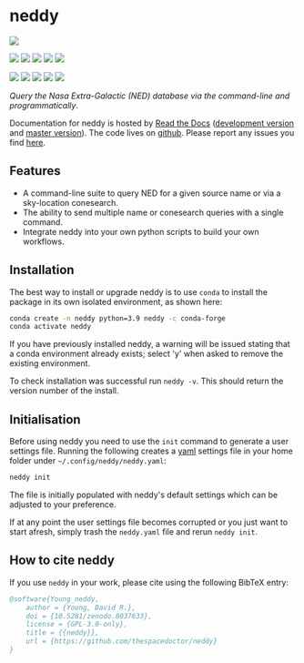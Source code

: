 # neddy

[![](https://zenodo.org/badge/35160792.svg)](https://zenodo.org/badge/latestdoi/35160792) 

<!-- INFO BADGES -->  

[![](https://img.shields.io/pypi/pyversions/neddy)](https://pypi.org/project/neddy/)
[![](https://img.shields.io/pypi/v/neddy)](https://pypi.org/project/neddy/)
[![](https://img.shields.io/conda/vn/conda-forge/neddy)](https://anaconda.org/conda-forge/neddy)
[![](https://static.pepy.tech/badge/neddy)](https://pepy.tech/project/neddy)
[![](https://img.shields.io/github/license/thespacedoctor/neddy)](https://github.com/thespacedoctor/neddy)

<!-- STATUS BADGES -->  

[![](https://soxs-eso-data.org/ci/buildStatus/icon?job=neddy%2Fmaster&subject=build%20master)](https://soxs-eso-data.org/ci/blue/organizations/jenkins/neddy/activity?branch=master)
[![](https://soxs-eso-data.org/ci/buildStatus/icon?job=neddy%2Fdevelop&subject=build%20dev)](https://soxs-eso-data.org/ci/blue/organizations/jenkins/neddy/activity?branch=develop)
[![](https://cdn.jsdelivr.net/gh/thespacedoctor/neddy@master/coverage.svg)](https://raw.githack.com/thespacedoctor/neddy/master/htmlcov/index.html)
[![](https://readthedocs.org/projects/neddy/badge/?version=master)](https://neddy.readthedocs.io/en/master/)
[![](https://img.shields.io/github/issues/thespacedoctor/neddy/type:%20bug?label=bug%20issues)](https://github.com/thespacedoctor/neddy/issues?q=is%3Aissue+is%3Aopen+label%3A%22type%3A+bug%22+)

*Query the Nasa Extra-Galactic (NED) database via the command-line and programmatically*.

Documentation for neddy is hosted by [Read the Docs](https://neddy.readthedocs.io/en/master/) ([development version](https://neddy.readthedocs.io/en/develop/) and [master version](https://neddy.readthedocs.io/en/master/)). The code lives on [github](https://github.com/thespacedoctor/neddy). Please report any issues you find [here](https://github.com/thespacedoctor/neddy/issues).

## Features

* A command-line suite to query NED for a given source name or via a sky-location conesearch.
* The ability to send multiple name or conesearch queries with a single command.
* Integrate neddy into your own python scripts to build your own workflows.

## Installation

The best way to install or upgrade neddy is to use `conda` to install the package in its own isolated environment, as shown here:

``` bash
conda create -n neddy python=3.9 neddy -c conda-forge
conda activate neddy
```

If you have previously installed neddy, a warning will be issued stating that a conda environment already exists; select 'y' when asked to remove the existing environment.

To check installation was successful run `neddy -v`. This should return the version number of the install.

## Initialisation 

Before using neddy you need to use the `init` command to generate a user settings file. Running the following creates a [yaml](https://learnxinyminutes.com/docs/yaml/) settings file in your home folder under `~/.config/neddy/neddy.yaml`:

```bash
neddy init
```

The file is initially populated with neddy's default settings which can be adjusted to your preference.

If at any point the user settings file becomes corrupted or you just want to start afresh, simply trash the `neddy.yaml` file and rerun `neddy init`.

## How to cite neddy

If you use `neddy` in your work, please cite using the following BibTeX entry: 

```bibtex
@software{Young_neddy,
    author = {Young, David R.},
    doi = {10.5281/zenodo.8037633},
    license = {GPL-3.0-only},
    title = {{neddy}},
    url = {https://github.com/thespacedoctor/neddy}
}
```
 
